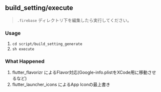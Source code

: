 ## build_setting/execute

> `.firebase` ディレクトリ下を編集したら実行してください。

### Usage

1. `cd script/build_setting_generate`
2. `sh execute`

### What Happened

1. flutter_flavorizr によるFlavor対応(Google-info.plistをXCode用に移動させるなど)
2. flutter_launcher_icons によるApp Iconの最上書き
